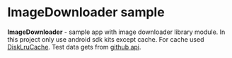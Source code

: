 # ImageDownloader sample

<b>ImageDownloader</b> - sample app with image downloader library module. 
In this project only use android sdk kits except cache. For cache used [DiskLruCache](https://github.com/JakeWharton/DiskLruCache). Test data gets from [github api]( https://developer.github.com/v3/).
